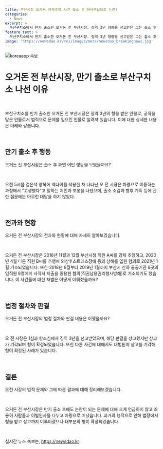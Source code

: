 ```yaml
---
title: 부산시장 오거돈 강제추행 사건 출소 후 묵묵부답으로 논란!
categories:
  - News
excerpt: >
  부산구치소에서 만기 출소한 오거돈 전 부산시장. 징역 3년 형량을 선고받은 그는 출소 후 과거 장면을 되새기며 포옹을 나누었다. 지인들에게 고생했다며 감사의 인사를 건넨 그는 출소 소감에 대한 질문에는 대답을 하지 않았고, 차량으로 떠나며 취재진의 질문을 피했다. 그의 성추행 사건과 공공기관 임직원에 대한 사건도 언급됐다. 2018년과 2020년 각각 A씨와 B씨를 강제 추행한 혐의로 기소됐고, 지난해 9월에는 피해자에게 5000만원의 보상금을 지급해야 했으며, 다른 사건으로 인해 징역 1년 6개월에 집행유예 2년을 선고받았다.
feature_text: >
  부산구치소에서 만기 출소한 오거돈 전 부산시장. 징역 3년 형량을 선고받은 그는 출소 후 과거 장면을 되새기며 포옹을 나누었다. 지인들에게 고생했다며 감사의 인사를 건넨 그는 출소 소감에 대한 질문에는 대답을 하지 않았고, 차량으로 떠나며 취재진의 질문을 피했다. 그의 성추행 사건과 공공기관 임직원에 대한 사건도 언급됐다. 2018년과 2020년 각각 A씨와 B씨를 강제 추행한 혐의로 기소됐고, 지난해 9월에는 피해자에게 5000만원의 보상금을 지급해야 했으며, 다른 사건으로 인해 징역 1년 6개월에 집행유예 2년을 선고받았다.
image: 'https://newsdao.kr/res/images/meta/newsdao_breakingnews.jpg'
---
```


<p><img src="https://newsdao.kr/res/images/meta/newsdao_breakingnews.jpg" alt="koreaapp 속보" /></p>

<h1 data-ke-size="size26">오거돈 전 부산시장, 만기 출소로 부산구치소 나선 이유</h1>

<p data-ke-size="size16">&nbsp;</p>

<p>부산구치소를 만기 출소한 오거돈 전 부산시장은 징역 3년의 형을 받은 인물로, 공직을 맡은 인물로서 법적으로 문제를 일으킨 인물로 알려져 있습니다. 이에 대한 상세한 내용은 아래와 같습니다.</p>

<p data-ke-size="size16">&nbsp;</p>

<h2 data-ke-size="size24">만기 출소 후 행동</h2>

<p data-ke-size="size16">오거돈 전 부산시장은 출소 후 과연 어떤 행동을 보였을까요?</p>

<p data-ke-size="size16">&nbsp;</p>

<p>오전 5시쯤 검은색 양복에 넥타이를 착용한 채 나타난 오 전 시장은 차량으로 이동하는 과정에서 "고생했다"고 말하는 지인과 포옹을 나눴으며, 출소 소감과 향후 계획 등에 관한 질문에는 아무런 대답을 하지 않았다. </p>

<p data-ke-size="size16">&nbsp;</p>

<h2 data-ke-size="size24">전과와 현황</h2>

<p data-ke-size="size16">오거돈 전 부산시장의 전과와 현황에 대해 자세히 알아보겠습니다.</p>

<p data-ke-size="size16">&nbsp;</p>

<p>오거돈 전 부산시장은 2018년 11월과 12월 부산시청 직원 A씨를 강제 추행하고, 2020년 4월 다른 직원 B씨를 추행해 외상후스트레스장애 등의 상해를 입힌 혐의로 2021년 1월 기소되었습니다. 또한 2018년 8월부터 2019년 1월까지 부산시 산하 공공기관 6곳의 임직원 9명에게 사직서 제출을 종용한 혐의(직권남용권리행사방해)로 기소되기도 했습니다. 이 사건들에 대한 처벌은 어떻게 이뤄졌을까요?</p>

<p data-ke-size="size16">&nbsp;</p>

<h2 data-ke-size="size24">법정 절차와 판결</h2>

<p data-ke-size="size16">오거돈 전 부산시장의 법정 절차와 판결 내용은 어땠을까요?</p>

<p data-ke-size="size16">&nbsp;</p>

<p>오 전 시장은 1심과 항소심에서 징역 3년을 선고받았으며, 해당 판결을 상고했지만 상고가 기각되며 형이 확정되었습니다. 또한 다른 사건에 대해서도 대법원이 상고를 기각해 형이 확정된 사례가 있습니다.</p>

<p data-ke-size="size16">&nbsp;</p>

<h2 data-ke-size="size24">결론</h2>

<p data-ke-size="size16">오전 시장의 법적 문제와 그에 따른 결과에 대해 정리해보겠습니다.</p>

<p data-ke-size="size16">&nbsp;</p>

<p>오거돈 전 부산시장은 만기 출소 후에도 논란이 되는 문제에 대해 크게 언급하지 않고 조용히 사람들과 이별인사를 나누고 차량으로 떠났습니다. 과거의 행적으로 인해 법정에서 형을 받고 상고까지 이루어졌으나 대부분의 형이 확정되었습니다.</p>

<p data-ke-size="size16">&nbsp;</p>
실시간 뉴스 속보는, <a href="https://newsdao.kr" rel="dofollow">https://newsdao.kr</a>


